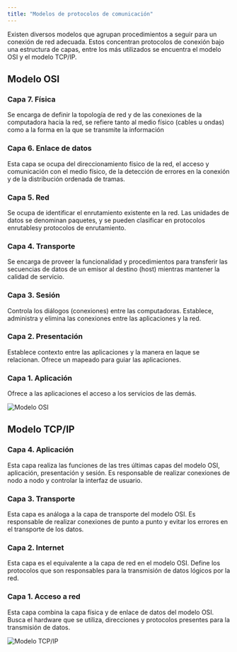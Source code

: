 ```yaml
---
title: "Modelos de protocolos de comunicación"
---
```


Existen diversos modelos que agrupan procedimientos a seguir para un conexión de red adecuada. Estos concentran protocolos de conexión bajo una estructura de capas, entre los más utilizados se encuentra el modelo OSI y el modelo TCP/IP.

## Modelo OSI
### Capa 7. Física
Se encarga de definir la topología de red y de las conexiones de la computadora hacia la red, se refiere tanto al medio físico (cables u ondas) como a la forma en la que se transmite la información
### Capa 6. Enlace de datos
Esta capa se ocupa del direccionamiento físico de la red, el acceso y comunicación con el medio físico, de la detección de errores en la conexión y de la distribución ordenada de tramas.
### Capa 5. Red
Se ocupa de identificar el enrutamiento existente en la red. Las unidades de datos se denominan paquetes, y se pueden clasificar en protocolos enrutablesy protocolos de enrutamiento.
### Capa 4. Transporte
Se encarga de proveer la funcionalidad y procedimientos para transferir las secuencias de datos de un emisor al destino (host) mientras mantener la calidad de servicio.
### Capa 3. Sesión
Controla los diálogos (conexiones) entre las computadoras. Establece, administra y elimina las conexiones entre las aplicaciones y la red.
### Capa 2. Presentación
Establece contexto entre las aplicaciones y la manera en laque se relacionan. Ofrece un mapeado para guiar las aplicaciones.
### Capa 1. Aplicación
Ofrece a las aplicaciones el acceso a los servicios de las demás.

![Modelo OSI](https://lh5.googleusercontent.com/proxy/a0d9qW5p_sZPDRFijfFH_ZDXgvxvcXooJs5BYkFyvwBxVyLm_kMHSsiwqn0foSJZhekQCJJWPwHk74b_H-25mwaf_bWjC2nbyqU6jQfWJOjfCcAzv3hY-vCfuaDUhnd-8SM8Cxvr1SsjbMQqBaVTL5e7gA7znVysZAS3qnPJb1tgMHZ0mSzxziDzlg=w1200-h630-p-k-no-nu)

## Modelo TCP/IP
### Capa 4. Aplicación
Esta capa realiza las funciones de las tres últimas capas del modelo OSI, aplicación, presentación y sesión. Es responsable de realizar conexiones de nodo a nodo y controlar la interfaz de usuario.
### Capa 3. Transporte
Esta capa es análoga a la capa de transporte del modelo OSI. Es responsable de realizar conexiones de punto a punto y evitar los errores en el transporte de los datos.
### Capa 2. Internet
Esta capa es el equivalente a la capa de red en el modelo OSI. Define los protocolos que son responsables para la transmisión de datos lógicos por la red.
### Capa 1. Acceso a red
Esta capa combina la capa física y de enlace de datos del modelo OSI. Busca el hardware que se utiliza, direcciones y protocolos presentes para la transmisión de datos.

![Modelo TCP/IP](https://upload.wikimedia.org/wikipedia/commons/7/73/Suite_de_Protocolos_TCPIP.png)
